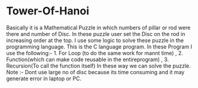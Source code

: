 # Tower-Of-Hanoi
Basically it is a Mathematical Puzzle in which numbers of pillar or rod were there and number of Disc.
In these puzzle user set the Disc on the rod in increasing order at the top.
I use some logic to solve these puzzle in the programming language.
This is the C language program.
In these Program I use the following:- 1. For Loop (to do the same work for mannt time) , 2. Function(which can make code reusable in the entireprogram) , 3. Recursion(To call the function itself)
In these way we can solve the puzzle.
Note :- Dont use large no of disc because its time consuming and it may generate error in laptop or PC.

